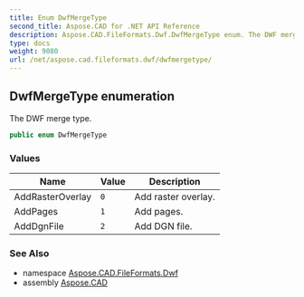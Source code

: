 ```yaml
---
title: Enum DwfMergeType
second_title: Aspose.CAD for .NET API Reference
description: Aspose.CAD.FileFormats.Dwf.DwfMergeType enum. The DWF merge type
type: docs
weight: 9080
url: /net/aspose.cad.fileformats.dwf/dwfmergetype/
---
```

## DwfMergeType enumeration

The DWF merge type.

```csharp
public enum DwfMergeType
```

### Values

| Name | Value | Description |
| --- | --- | --- |
| AddRasterOverlay | `0` | Add raster overlay. |
| AddPages | `1` | Add pages. |
| AddDgnFile | `2` | Add DGN file. |

### See Also

* namespace [Aspose.CAD.FileFormats.Dwf](../../aspose.cad.fileformats.dwf/)
* assembly [Aspose.CAD](../../)


